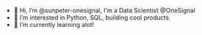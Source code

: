 - 👋 Hi, I’m @sunpeter-onesignal, I'm a Data Scientist @OneSignal
- 👀 I’m interested in Python, SQL, building cool products
- 🌱 I’m currently learning alot!

<!---
sunpeter-onesignal/sunpeter-onesignal is a ✨ special ✨ repository because its `README.md` (this file) appears on your GitHub profile.
You can click the Preview link to take a look at your changes.
--->
